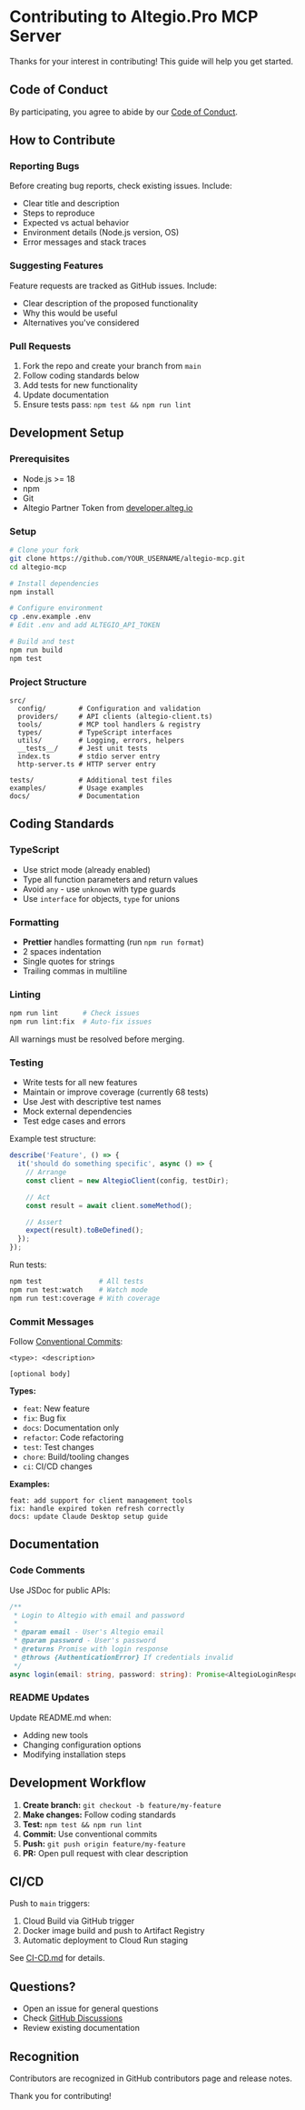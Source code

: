 # Contributing to Altegio.Pro MCP Server

Thanks for your interest in contributing! This guide will help you get started.

## Code of Conduct

By participating, you agree to abide by our [Code of Conduct](CODE_OF_CONDUCT.md).

## How to Contribute

### Reporting Bugs

Before creating bug reports, check existing issues. Include:
- Clear title and description
- Steps to reproduce
- Expected vs actual behavior
- Environment details (Node.js version, OS)
- Error messages and stack traces

### Suggesting Features

Feature requests are tracked as GitHub issues. Include:
- Clear description of the proposed functionality
- Why this would be useful
- Alternatives you've considered

### Pull Requests

1. Fork the repo and create your branch from `main`
2. Follow coding standards below
3. Add tests for new functionality
4. Update documentation
5. Ensure tests pass: `npm test && npm run lint`

## Development Setup

### Prerequisites

- Node.js >= 18
- npm
- Git
- Altegio Partner Token from [developer.alteg.io](https://developer.alteg.io)

### Setup

```bash
# Clone your fork
git clone https://github.com/YOUR_USERNAME/altegio-mcp.git
cd altegio-mcp

# Install dependencies
npm install

# Configure environment
cp .env.example .env
# Edit .env and add ALTEGIO_API_TOKEN

# Build and test
npm run build
npm test
```

### Project Structure

```
src/
  config/        # Configuration and validation
  providers/     # API clients (altegio-client.ts)
  tools/         # MCP tool handlers & registry
  types/         # TypeScript interfaces
  utils/         # Logging, errors, helpers
  __tests__/     # Jest unit tests
  index.ts       # stdio server entry
  http-server.ts # HTTP server entry

tests/           # Additional test files
examples/        # Usage examples
docs/            # Documentation
```

## Coding Standards

### TypeScript

- Use strict mode (already enabled)
- Type all function parameters and return values
- Avoid `any` - use `unknown` with type guards
- Use `interface` for objects, `type` for unions

### Formatting

- **Prettier** handles formatting (run `npm run format`)
- 2 spaces indentation
- Single quotes for strings
- Trailing commas in multiline

### Linting

```bash
npm run lint      # Check issues
npm run lint:fix  # Auto-fix issues
```

All warnings must be resolved before merging.

### Testing

- Write tests for all new features
- Maintain or improve coverage (currently 68 tests)
- Use Jest with descriptive test names
- Mock external dependencies
- Test edge cases and errors

Example test structure:

```typescript
describe('Feature', () => {
  it('should do something specific', async () => {
    // Arrange
    const client = new AltegioClient(config, testDir);

    // Act
    const result = await client.someMethod();

    // Assert
    expect(result).toBeDefined();
  });
});
```

Run tests:
```bash
npm test              # All tests
npm run test:watch    # Watch mode
npm run test:coverage # With coverage
```

### Commit Messages

Follow [Conventional Commits](https://www.conventionalcommits.org/):

```
<type>: <description>

[optional body]
```

**Types:**
- `feat`: New feature
- `fix`: Bug fix
- `docs`: Documentation only
- `refactor`: Code refactoring
- `test`: Test changes
- `chore`: Build/tooling changes
- `ci`: CI/CD changes

**Examples:**
```
feat: add support for client management tools
fix: handle expired token refresh correctly
docs: update Claude Desktop setup guide
```

## Documentation

### Code Comments

Use JSDoc for public APIs:

```typescript
/**
 * Login to Altegio with email and password
 *
 * @param email - User's Altegio email
 * @param password - User's password
 * @returns Promise with login response
 * @throws {AuthenticationError} If credentials invalid
 */
async login(email: string, password: string): Promise<AltegioLoginResponse>
```

### README Updates

Update README.md when:
- Adding new tools
- Changing configuration options
- Modifying installation steps

## Development Workflow

1. **Create branch:** `git checkout -b feature/my-feature`
2. **Make changes:** Follow coding standards
3. **Test:** `npm test && npm run lint`
4. **Commit:** Use conventional commits
5. **Push:** `git push origin feature/my-feature`
6. **PR:** Open pull request with clear description

## CI/CD

Push to `main` triggers:
1. Cloud Build via GitHub trigger
2. Docker image build and push to Artifact Registry
3. Automatic deployment to Cloud Run staging

See [CI-CD.md](CI-CD.md) for details.

## Questions?

- Open an issue for general questions
- Check [GitHub Discussions](https://github.com/petroff/altegio-mcp/discussions)
- Review existing documentation

## Recognition

Contributors are recognized in GitHub contributors page and release notes.

Thank you for contributing!
